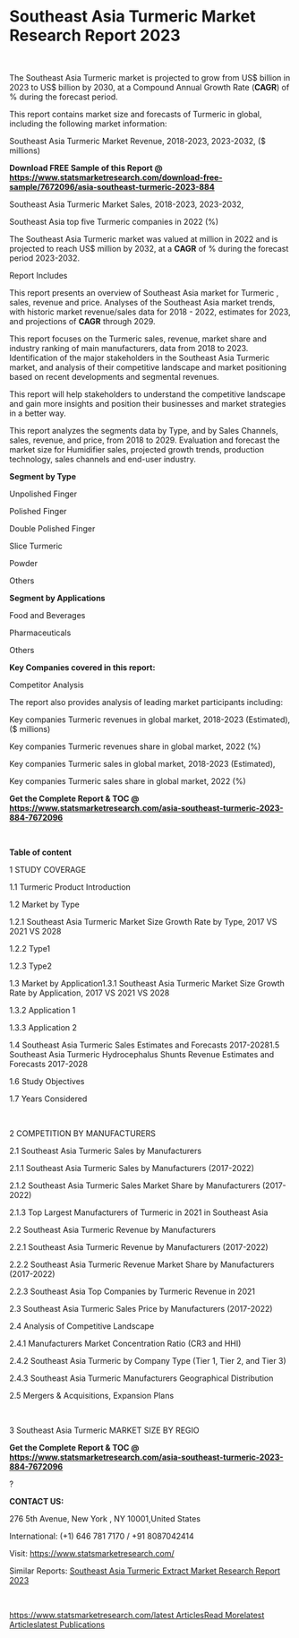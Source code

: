 <h1>Southeast Asia Turmeric Market Research Report 2023</h1><br/><p>The Southeast Asia Turmeric market is projected to grow from US$ billion in 2023 to US$ billion by 2030, at a Compound Annual Growth Rate (<strong>CAGR</strong>) of % during the forecast period.</p>
 
 
 
 <p>This report contains market size and forecasts of Turmeric in global, including the following market information:</p>
 
 
 
 <p>Southeast Asia Turmeric Market Revenue, 2018-2023, 2023-2032, ($ millions)</p>
 
 
 
 <p><strong>Download FREE Sample of this Report @ <a href="https://www.statsmarketresearch.com/download-free-sample/7672096/asia-southeast-turmeric-2023-884">https://www.statsmarketresearch.com/download-free-sample/7672096/asia-southeast-turmeric-2023-884</a></strong></p>
 
 
 
 <p>Southeast Asia Turmeric Market Sales, 2018-2023, 2023-2032,</p>
 
 
 
 <p>Southeast Asia top five Turmeric companies in 2022 (%)</p>
 
 
 
 <p>The Southeast Asia Turmeric market was valued at million in 2022 and is projected to reach US$ million by 2032, at a <strong>CAGR</strong> of % during the forecast period 2023-2032.</p>
 
 
 
 <p>Report Includes</p>
 
 
 
 <p>This report presents an overview of Southeast Asia market for Turmeric , sales, revenue and price. Analyses of the Southeast Asia market trends, with historic market revenue/sales data for 2018 - 2022, estimates for 2023, and projections of <strong>CAGR</strong> through 2029.</p>
 
 
 
 <p>This report focuses on the Turmeric sales, revenue, market share and industry ranking of main manufacturers, data from 2018 to 2023. Identification of the major stakeholders in the Southeast Asia Turmeric market, and analysis of their competitive landscape and market positioning based on recent developments and segmental revenues.</p>
 
 
 
 <p>This report will help stakeholders to understand the competitive landscape and gain more insights and position their businesses and market strategies in a better way.</p>
 
 
 
 <p>This report analyzes the segments data by Type, and by Sales Channels, sales, revenue, and price, from 2018 to 2029. Evaluation and forecast the market size for Humidifier sales, projected growth trends, production technology, sales channels and end-user industry.</p>
 
 
 
 <p><strong>Segment by Type</strong></p>
 
 
 
 <p>Unpolished Finger</p>
 
 
 
 <p>Polished Finger</p>
 
 
 
 <p>Double Polished Finger</p>
 
 
 
 <p>Slice Turmeric</p>
 
 
 
 <p>Powder</p>
 
 
 
 <p>Others</p>
 
 
 
 <p><strong>Segment <strong><strong>by Applications</strong></strong></strong></p>
 
 
 
 <p>Food and Beverages</p>
 
 
 
 <p>Pharmaceuticals</p>
 
 
 
 <p>Others</p>
 
 
 
 <p><strong>Key Companies covered in this report:</strong></p>
 
 
 
 <p>Competitor Analysis</p>
 
 
 
 <p>The report also provides analysis of leading market participants including:</p>
 
 
 
 <p>Key companies Turmeric revenues in global market, 2018-2023 (Estimated), ($ millions)</p>
 
 
 
 <p>Key companies Turmeric revenues share in global market, 2022 (%)</p>
 
 
 
 <p>Key companies Turmeric sales in global market, 2018-2023 (Estimated),</p>
 
 
 
 <p>Key companies Turmeric sales share in global market, 2022 (%)</p>
 
 
 
 <div><b>Get the Complete Report & TOC @ <a href="https://www.statsmarketresearch.com/asia-southeast-turmeric-2023-884-7672096">https://www.statsmarketresearch.com/asia-southeast-turmeric-2023-884-7672096</a></b></div>
 
 
 
 <p><br />
 
 <b>Table of content</b></p>
 
 
 
 <p>1 STUDY COVERAGE<br />
 
 1.1 Turmeric Product Introduction<br />
 
 1.2 Market by Type<br />
 
 1.2.1 Southeast Asia Turmeric Market Size Growth Rate by Type, 2017 VS 2021 VS 2028<br />
 
 1.2.2 Type1<br />
 
 1.2.3 Type2<br />
 
 1.3 Market by Application1.3.1 Southeast Asia Turmeric Market Size Growth Rate by Application, 2017 VS 2021 VS 2028<br />
 
 1.3.2 Application 1<br />
 
 1.3.3 Application 2<br />
 
 1.4 Southeast Asia Turmeric Sales Estimates and Forecasts 2017-20281.5 Southeast Asia Turmeric Hydrocephalus Shunts Revenue Estimates and Forecasts 2017-2028<br />
 
 1.6 Study Objectives<br />
 
 1.7 Years Considered<br />
 
 <br />
 
 2 COMPETITION BY MANUFACTURERS<br />
 
 2.1 Southeast Asia Turmeric Sales by Manufacturers<br />
 
 2.1.1 Southeast Asia Turmeric Sales by Manufacturers (2017-2022)<br />
 
 2.1.2 Southeast Asia Turmeric Sales Market Share by Manufacturers (2017-2022)<br />
 
 2.1.3 Top Largest Manufacturers of Turmeric in 2021 in Southeast Asia<br />
 
 2.2 Southeast Asia Turmeric Revenue by Manufacturers<br />
 
 2.2.1 Southeast Asia Turmeric Revenue by Manufacturers (2017-2022)<br />
 
 2.2.2 Southeast Asia Turmeric Revenue Market Share by Manufacturers (2017-2022)<br />
 
 2.2.3 Southeast Asia Top Companies by Turmeric Revenue in 2021<br />
 
 2.3 Southeast Asia Turmeric Sales Price by Manufacturers (2017-2022)<br />
 
 2.4 Analysis of Competitive Landscape<br />
 
 2.4.1 Manufacturers Market Concentration Ratio (CR3 and HHI)<br />
 
 2.4.2 Southeast Asia Turmeric by Company Type (Tier 1, Tier 2, and Tier 3)<br />
 
 2.4.3 Southeast Asia Turmeric Manufacturers Geographical Distribution<br />
 
 2.5 Mergers & Acquisitions, Expansion Plans<br />
 
 <br />
 
 3 Southeast Asia Turmeric MARKET SIZE BY REGIO</p>
 
 
 
 <div><b>Get the Complete Report & TOC @ <a href="https://www.statsmarketresearch.com/asia-southeast-turmeric-2023-884-7672096">https://www.statsmarketresearch.com/asia-southeast-turmeric-2023-884-7672096</a></b></div>
 
 
 
 <p>? </p>
 
 
 
 <p><b>CONTACT US:</b><br />
 
 276 5th Avenue, New York , NY 10001,United States<br />
 
 International: (+1) 646 781 7170 / +91 8087042414<br />
 
 Visit: <a href="https://www.statsmarketresearch.com/">https://www.statsmarketresearch.com/</a><br />
 
 Similar Reports: <a href="https://www.statsmarketresearch.com/asia-southeast-turmeric-2023-884-7672096">Southeast Asia Turmeric Extract Market Research Report 2023</a><br />
 
 <br />
 
 <a href="https://gyeongbokgung.com">https://www.statsmarketresearch.com/</a><a href="https://hallyeomaritime.com">latest Articles</a><a href="https://jingwansa.com">Read More</a><a href="https://nguoiviet.jp/">latest Articles</a><a href="https://www.intelmarketresearch.com/">latest Publications</a></p>